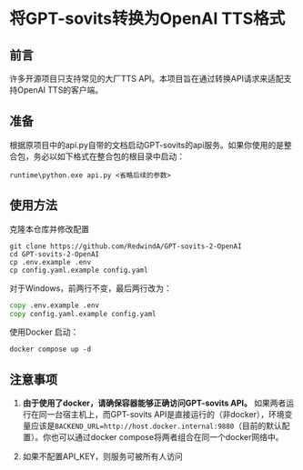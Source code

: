 # 将GPT-sovits转换为OpenAI TTS格式

## 前言

许多开源项目只支持常见的大厂TTS API。本项目旨在通过转换API请求来适配支持OpenAI TTS的客户端。

## 准备

根据原项目中的api.py自带的文档启动GPT-sovits的api服务。如果你使用的是整合包，务必以如下格式在整合包的根目录中启动：

```shell
runtime\python.exe api.py <省略后续的参数>
```

## 使用方法

克隆本仓库并修改配置

```Linux shell
git clone https://github.com/RedwindA/GPT-sovits-2-OpenAI
cd GPT-sovits-2-OpenAI
cp .env.example .env
cp config.yaml.example config.yaml
```

对于Windows，前两行不变，最后两行改为：

```cmd
copy .env.example .env
copy config.yaml.example config.yaml
```

使用Docker 启动：

```shell
docker compose up -d
```

## 注意事项

1. **由于使用了docker，请确保容器能够正确访问GPT-sovits API。**
如果两者运行在同一台宿主机上，而GPT-sovits API是直接运行的（非docker），环境变量应该是`BACKEND_URL=http://host.docker.internal:9880`（目前的默认配置）。你也可以通过docker compose将两者组合在同一个docker网络中。

2. 如果不配置API_KEY，则服务可被所有人访问
